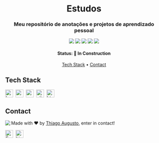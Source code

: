 <h1 align="center">
	Estudos
</h1>

<h3 align="center">
	Meu repositório de anotações e projetos de aprendizado pessoal
</h3>

<p align="center">
	<img src="https://img.shields.io/badge/PRs-welcome-brightgreen.svg?style=flat-square"/>
	<img src="https://img.shields.io/github/license/Theallgusto01/Estudos?color=green"/>
	<img src="https://img.shields.io/github/repo-size/Theallgusto01/Estudos?color=green"/>
	<img src="https://img.shields.io/github/last-commit/Theallgusto01/Estudos?color=green"/>
	<img src="https://img.shields.io/github/languages/count/Theallgusto01/Estudos?color=green"/>
</p>

<h4 align="center">
	Status: 🚧 In Construction
</h4>

<p align="center">
	<a href="#tech-stack">Tech Stack</a> •
	<a href="#contact">Contact</a> 
</p>

## Tech Stack
<img src="https://img.shields.io/badge/Bash-05122A?style=flat&logo=gnu-bash" alt="bash Badge" height="25">&nbsp;
<img src="https://img.shields.io/badge/C-05122A?style=flat&logo=c" alt="c Badge" height="25">&nbsp;
<img src="https://img.shields.io/badge/Css3-05122A?style=flat&logo=css3" alt="css3 Badge" height="25">&nbsp;
<img src="https://img.shields.io/badge/Git-05122A?style=flat&logo=git" alt="git Badge" height="25">&nbsp;
<img src="https://img.shields.io/badge/Html5-05122A?style=flat&logo=html5" alt="html5 Badge" height="25">&nbsp;

## Contact
<img align="left" src="https://avatars.githubusercontent.com/Theallgusto01?size=100">

Made with ❤️ by [Thiago Augusto](https://github.com/Theallgusto01), enter in contact!

<a href="mailto:augusto.dev01@gmail.com" target="_blank"><img src="https://img.shields.io/badge/augusto.dev01@gmail.com-D14836?style=flat&logo=gmail&logoColor=white" alt="Email Badge" height="25"></a>&nbsp;
<a href="https://www.linkedin.com/in/thiago-augusto-092353219" target="_blank"><img src="https://img.shields.io/badge/Thiago Augusto-0077B5?style=flat&logo=linkedin&logoColor=white" alt="LinkedIn Badge" height="25"></a>&nbsp;

<br clear="left"/>
